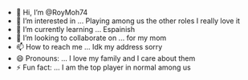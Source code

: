 - 👋 Hi, I’m @RoyMoh74
- 👀 I’m interested in ... Playing among us the other roles I really love it
- 🌱 I’m currently learning ... Espainish
- 💞️ I’m looking to collaborate on ... for my mom
- 📫 How to reach me ... Idk my address sorry
- 😄 Pronouns: ... I love my family and I care about them
- ⚡ Fun fact: ... I am the top player in normal among us

<!---
RoyMoh74/RoyMoh74 is a ✨ special ✨ repository because its `README.md` (this file) appears on your GitHub profile.
You can click the Preview link to take a look at your changes.
--->
